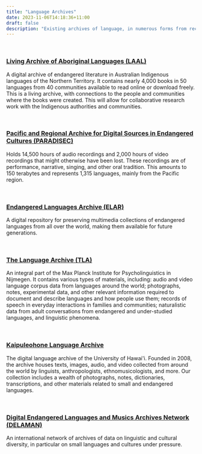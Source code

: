 ```yaml
---
title: "Language Archives"
date: 2023-11-06T14:18:36+11:00
draft: false
description: "Existing archives of language, in numerous forms from recorded speech, text, images, books and music. "
---
```


<br>

### [Living Archive of Aboriginal Languages (LAAL)](https://livingarchive.cdu.edu.au/)
  
A digital archive of endangered literature in Australian Indigenous languages of the Northern Territory. It contains nearly 4,000 books in 50 languages from 40 communities available to read online or download freely. This is a living archive, with connections to the people and communities where the books were created. This will allow for collaborative research work with the Indigenous authorities and communities.

<br>

### [Pacific and Regional Archive for Digital Sources in Endangered Cultures (PARADISEC)](https://www.paradisec.org.au/)

Holds 14,500 hours of audio recordings and 2,000 hours of video recordings that might otherwise have been lost. These recordings are of performance, narrative, singing, and other oral tradition. This amounts to 150 terabytes and represents 1,315 languages, mainly from the Pacific region.

<br>

### [Endangered Languages Archive (ELAR)](https://www.elararchive.org/)

A digital repository for preserving multimedia collections of endangered languages from all over the world, making them available for future generations.

<br>

### [The Language Archive (TLA)](https://archive.mpi.nl/tla/)

An integral part of the Max Planck Institute for Psycholinguistics in Nijmegen. It contains various types of materials, including: audio and video language corpus data from languages around the world; photographs, notes, experimental data, and other relevant information required to document and describe languages and how people use them; records of speech in everyday interactions in families and communities; naturalistic data from adult conversations from endangered and under-studied languages, and linguistic phenomena.

<br>

### [Kaipuleohone Language Archive](http://ling.hawaii.edu/kaipuleohone-language-archive/)

The digital language archive of the University of Hawai'i. Founded in 2008, the archive houses texts, images, audio, and video collected from around the world by linguists, anthropologists, ethnomusicologists, and more. Our collection includes a wealth of photographs, notes, dictionaries, transcriptions, and other materials related to small and endangered languages.

<br>

### [Digital Endangered Languages and Musics Archives Network (DELAMAN)](https://www.delaman.org/)

An international network of archives of data on linguistic and cultural diversity, in particular on small languages and cultures under pressure.

<br>